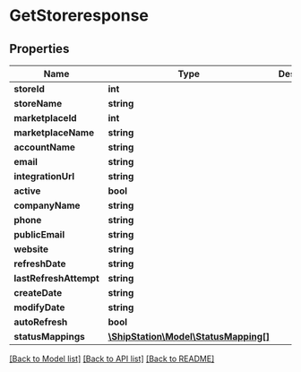# GetStoreresponse

## Properties
Name | Type | Description | Notes
------------ | ------------- | ------------- | -------------
**storeId** | **int** |  | 
**storeName** | **string** |  | 
**marketplaceId** | **int** |  | 
**marketplaceName** | **string** |  | 
**accountName** | **string** |  | [optional] 
**email** | **string** |  | [optional] 
**integrationUrl** | **string** |  | 
**active** | **bool** |  | 
**companyName** | **string** |  | 
**phone** | **string** |  | 
**publicEmail** | **string** |  | 
**website** | **string** |  | 
**refreshDate** | **string** |  | 
**lastRefreshAttempt** | **string** |  | 
**createDate** | **string** |  | 
**modifyDate** | **string** |  | 
**autoRefresh** | **bool** |  | 
**statusMappings** | [**\ShipStation\Model\StatusMapping[]**](StatusMapping.md) |  | 

[[Back to Model list]](../README.md#documentation-for-models) [[Back to API list]](../README.md#documentation-for-api-endpoints) [[Back to README]](../README.md)


